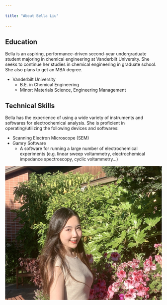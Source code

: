 ```yaml
---

title: "About Bella Liu"

---
```


## Education

Bella is an aspiring, performance-driven second-year undergraduate student majoring in chemical engineering at Vanderbilt University. She seeks to continue her studies in chemical engineering in graduate school. She also plans to get an MBA degree.

* Vanderbilt University
  * B.E. in Chemical Engineering
  * Minor: Materials Science, Engineering Management


## Technical Skills

Bella has the experience of using a wide variety of instruments and softwares for electrochemical analysis. She is proficient in operating/utilizing the following devices and softwares:
* Scanning Electron Microscope (SEM)
* Gamry Software
  * A software for running a large number of electrochemical experiments (e.g. linear sweep voltammetry, electrochemical impedance spectroscopy, cyclic voltammetry…)



![personal picture](/IMG_8701.jpg)
